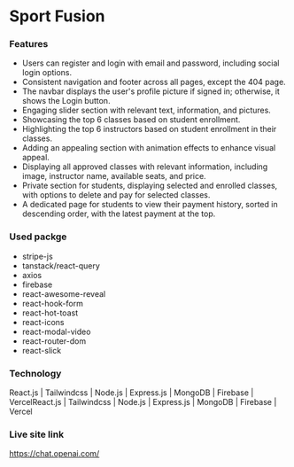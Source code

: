 # Sport Fusion

### Features

- Users can register and login with email and password, including social login options.
- Consistent navigation and footer across all pages, except the 404 page.
- The navbar displays the user's profile picture if signed in; otherwise, it shows the Login button.
- Engaging slider section with relevant text, information, and pictures.
- Showcasing the top 6 classes based on student enrollment.
- Highlighting the top 6 instructors based on student enrollment in their classes.
- Adding an appealing section with animation effects to enhance visual appeal.
- Displaying all approved classes with relevant information, including image, instructor name, available seats, and price.
- Private section for students, displaying selected and enrolled classes, with options to delete and pay for selected classes.
- A dedicated page for students to view their payment history, sorted in descending order, with the latest payment at the top.

### Used packge

- stripe-js
- tanstack/react-query
- axios
- firebase
- react-awesome-reveal
- react-hook-form
- react-hot-toast
- react-icons
- react-modal-video
- react-router-dom
- react-slick

### Technology

React.js | Tailwindcss | Node.js | Express.js | MongoDB | Firebase | VercelReact.js | Tailwindcss | Node.js | Express.js | MongoDB | Firebase | Vercel

### Live site link

https://chat.openai.com/
